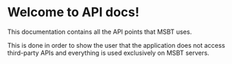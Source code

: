 # Welcome to API docs!

This documentation contains all the API points that MSBT uses.

This is done in order to show the user that the application does not access third-party APIs and everything is used exclusively on MSBT servers.
